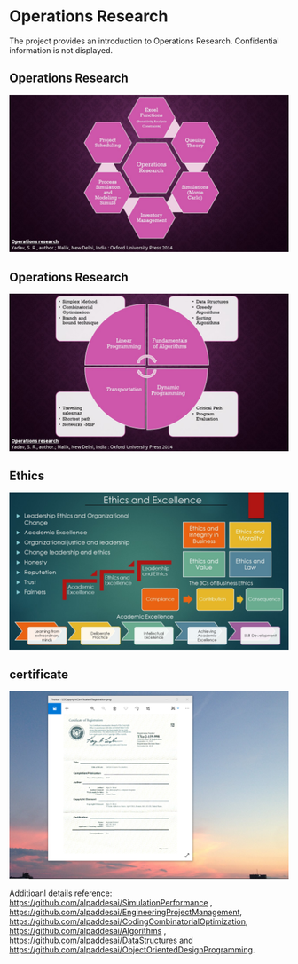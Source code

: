 # Operations Research

The project provides an introduction to Operations Research. Confidential information is not displayed.

## Operations Research
![image](OperationsResearchI.jpg)

## Operations Research
![image](OperationsResearchII.jpg)

## Ethics
![image](Ethics.jpg)

## certificate
![image](USCopyrightCertificate.png)

Additioanl details reference: https://github.com/alpaddesai/SimulationPerformance , https://github.com/alpaddesai/EngineeringProjectManagement,  https://github.com/alpaddesai/CodingCombinatorialOptimization, https://github.com/alpaddesai/Algorithms , https://github.com/alpaddesai/DataStructures and https://github.com/alpaddesai/ObjectOrientedDesignProgramming.

